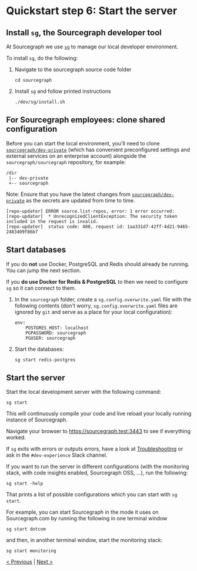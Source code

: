 # Quickstart step 6: Start the server

## Install `sg`, the Sourcegraph developer tool

At Sourcegraph we use [`sg`](https://github.com/sourcegraph/sourcegraph/tree/main/dev/sg) to manage our local developer environment.

To install `sg`, do the following:

1. Navigate to the sourcegraph source code folder

    ```
    cd sourcegraph
    ```

2. Install `sg` and follow printed instructions

    ```
    ./dev/sg/install.sh
    ```

## For Sourcegraph employees: clone shared configuration

Before you can start the local environment, you'll need to clone [`sourcegraph/dev-private`](https://github.com/sourcegraph/dev-private) (which has convenient preconfigured settings and external services on an enterprise account) alongside the `sourcegraph/sourcegraph` repository, for example:

```
/dir
 |-- dev-private
 +-- sourcegraph
```

Note: Ensure that you have the latest changes from [`sourcegraph/dev-private`](https://github.com/sourcegraph/dev-private) as the secrets are updated from time to time.

```
[repo-updater] ERROR source.list-repos, error: 1 error occurred:
[repo-updater] 	* UnrecognizedClientException: The security token included in the request is invalid.
[repo-updater] 	status code: 400, request id: 1aa331d7-42ff-4d21-9465-2483409f86b7
```

## Start databases

If you do **not** use Docker, PostgreSQL and Redis should already be running. You can jump the next section.

If you **do use Docker for Redis & PostgreSQL** to then we need to configure `sg` so it can connect to them.

1. In the `sourcegraph` folder, create a `sg.config.overwrite.yaml` file with the following contents (don't worry, `sg.config.overwrite.yaml` files are ignored by `git` and serve as a place for your local configuration):

    ```
    env:
        POSTGRES_HOST: localhost
        PGPASSWORD: sourcegraph
        PGUSER: sourcegraph
    ```

2. Start the databases:

    ```
    sg start redis-postgres
    ```

## Start the server 

Start the local development server with the following command:

```
sg start
```

This will continuously compile your code and live reload your locally running instance of Sourcegraph.

Navigate your browser to https://sourcegraph.test:3443 to see if everything worked.

If `sg` exits with errors or outputs errors, have a look at [Troubleshooting](../how-to/troubleshooting_local_development.md) or ask in the `#dev-experience` Slack channel.

If you want to run the server in different configurations (with the monitoring stack, with code insights enabled, Sourcegraph OSS, ...), run the following:

```
sg start -help
```

That prints a list of possible configurations which you can start with `sg start`.

For example, you can start Sourcegraph in the mode it uses on Sourcegraph.com by running the following in one terminal window

```
sg start dotcom
```

and then, in another terminal window, start the monitoring stack:

```
sg start monitoring
```

<!-- omit in toc -->
[< Previous](quickstart_5_configure_https_reverse_proxy.md) | [Next >](quickstart_7_additional_resources.md)
